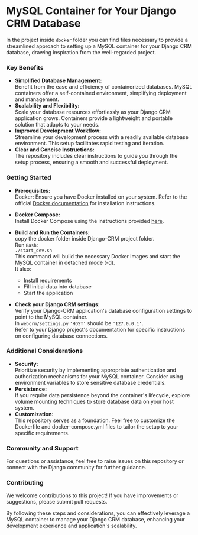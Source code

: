 # MySQL Container for Your Django CRM Database

In the project inside `docker` folder you can find files necessary to provide a streamlined approach to setting up a MySQL container for your Django CRM database, drawing inspiration from the well-regarded project.

### Key Benefits  

- **Simplified Database Management:**  
  Benefit from the ease and efficiency of containerized databases. MySQL containers offer a self-contained environment, simplifying deployment and management.
- **Scalability and Flexibility:**  
  Scale your database resources effortlessly as your Django CRM application grows. Containers provide a lightweight and portable solution that adapts to your needs.
- **Improved Development Workflow:**  
  Streamline your development process with a readily available database environment. This setup facilitates rapid testing and iteration.
- **Clear and Concise Instructions:**  
  The repository includes clear instructions to guide you through the setup process, ensuring a smooth and successful deployment.

### Getting Started

- **Prerequisites:**  
  Docker: Ensure you have Docker installed on your system. Refer to the official [Docker documentation](https://docs.docker.com/get-docker/) for installation instructions.
- **Docker Compose:**  
  Install Docker Compose using the instructions provided [here](https://docs.docker.com/compose/install/).
  
- **Build and Run the Containers:**  
  copy the docker folder inside Django-CRM project folder.  
  Run `Bash:`  
  `./start_dev.sh`  
  This command will build the necessary Docker images and start the MySQL container in detached mode (-d).  
  It also:  
  - Install requirements
  - Fill initial data into database
  - Start the application

- **Check your Django CRM settings:**  
  Verify your Django-CRM application's database configuration settings to point to the MySQL container.  
  In `webcrm/settings.py` `'HOST'` should be `'127.0.0.1'`.  
  Refer to your Django project's documentation for specific instructions on configuring database connections.

### Additional Considerations

- **Security:**  
  Prioritize security by implementing appropriate authentication and authorization mechanisms for your MySQL container. Consider using environment variables to store sensitive database credentials.
- **Persistence:**  
  If you require data persistence beyond the container's lifecycle, explore volume mounting techniques to store database data on your host system.
- **Customization:**  
  This repository serves as a foundation. Feel free to customize the Dockerfile and docker-compose.yml files to tailor the setup to your specific requirements.

### Community and Support

For questions or assistance, feel free to raise issues on this repository or connect with the Django community for further guidance.

### Contributing

We welcome contributions to this project! If you have improvements or suggestions, please submit pull requests.

By following these steps and considerations, you can effectively leverage a MySQL container to manage your Django CRM database, enhancing your development experience and application's scalability.
